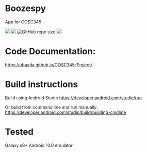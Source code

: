 # Boozespy

App for COSC345

![](https://github.com/ubaada/COSC345-Project/workflows/Test%20&%20Build%20Android%20CI/badge.svg)
![](https://img.shields.io/github/contributors/ubaada/COSC345-Project.svg)
![GitHub repo size](https://img.shields.io/github/repo-size/ubaada/COSC345-Project)
![](https://img.shields.io/badge/Platform-Android-brightgreen)

# Code Documentation:
https://ubaada.github.io/COSC345-Project/

# Build instructions
Build using Android Studio
https://developer.android.com/studio/run

Or build from command line and run manually:
https://developer.android.com/studio/build/building-cmdline


# Tested
Galaxy s8+
Android 10.0 emulator
